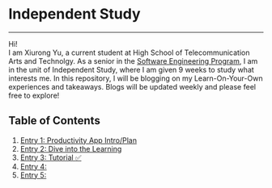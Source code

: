 # Independent Study
---

Hi!  
I am Xiurong Yu, a current student at High School of Telecommunication Arts and Technolgy. As a senior in the [Software Engineering Program](https://hstatsep.github.io/), I am in the unit of Independent Study, where I am given 9 weeks to study what interests me. In this repository, I will be blogging on my Learn-On-Your-Own experiences and takeaways. Blogs will be updated weekly and please feel free to explore!  

## Table of Contents 
1. [Entry 1: Productivity App Intro/Plan ](entries/entry1.md) 
2. [Entry 2: Dive into the Learning](entries/entry2.md)
3. [Entry 3: Tutorial :white_check_mark:](entries/entry3.md)  
4. [Entry 4: ](entries/entry4.md)  
5. [Entry 5: ](entries/entry5.md)